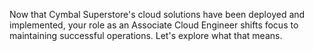 Now that Cymbal Superstore's cloud solutions have been deployed and implemented, your role as an Associate Cloud Engineer shifts focus to maintaining successful operations. Let's explore what that means.

